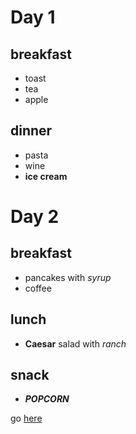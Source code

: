 # Day 1
## breakfast

- toast
- tea
- apple

## dinner

- pasta
- wine
- **ice cream**

# Day 2
## breakfast

- pancakes with *syrup*
- coffee

## lunch
- **Caesar** salad with *ranch*

## snack
- ***POPCORN***


go [here](https://gmail.com)
